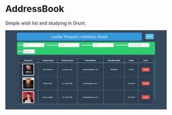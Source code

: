 AddressBook
===========
Simple wish list and studying in Grunt.

![Alt text](screeshot.png?raw=true "Optional Title")
